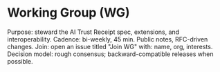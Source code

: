 # Working Group (WG)
Purpose: steward the AI Trust Receipt spec, extensions, and interoperability.
Cadence: bi-weekly, 45 min. Public notes, RFC-driven changes.
Join: open an issue titled "Join WG" with: name, org, interests.
Decision model: rough consensus; backward-compatible releases when possible.
